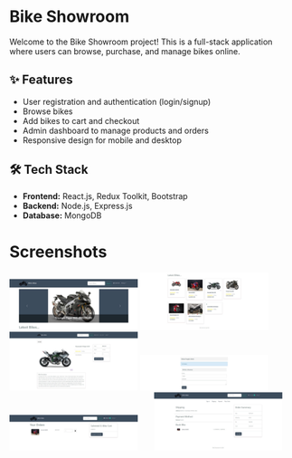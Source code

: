 # Bike Showroom

Welcome to the Bike Showroom project! This is a full-stack application where users can browse, purchase, and manage bikes online.

## ✨ Features
- User registration and authentication (login/signup)
- Browse bikes
- Add bikes to cart and checkout
- Admin dashboard to manage products and orders
- Responsive design for mobile and desktop

## 🛠️ Tech Stack
- **Frontend:** React.js, Redux Toolkit, Bootstrap
- **Backend:** Node.js, Express.js
- **Database:** MongoDB

# Screenshots

<img src="frontend/public/screenshots/HomePage1.jpg" alt="Homepage Screenshot" style="width: 45%;">
<img src="frontend/public/screenshots/HomePage2.jpg" alt="Homepage Screenshot" style="width: 45%;">

<img src="frontend/public/screenshots/ProductPage1.jpg" alt="Productpage" style="width: 45%;">
<img src="frontend/public/screenshots/ProductPage2.jpg" alt="Productpage" style="width: 45%;">

<img src="frontend/public/screenshots/CartPage.jpg" alt="Cartpage" style="width: 45%; margin-right: 5%;">
<img src="frontend/public/screenshots/OrderPage.jpg" alt="Orderpage" style="width: 45%;">
